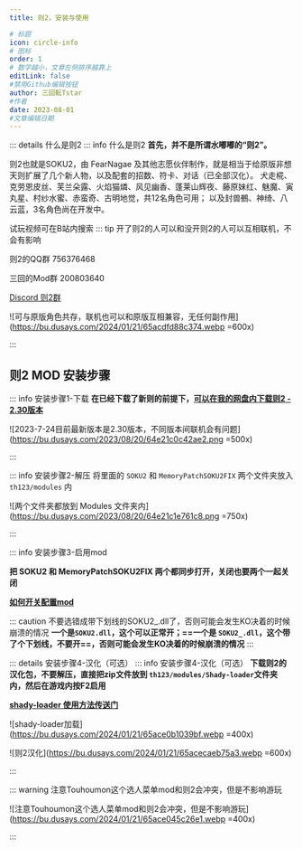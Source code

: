 ```yaml
---
title: 则2，安装与使用

# 标题
icon: circle-info
# 图标
order: 1
# 数字越小，文章左侧排序越靠上
editLink: false
#禁用Github编辑按钮
author: 三回転Tstar
#作者
date: 2023-08-01
#文章编辑日期
---
```


::: details 什么是则2
::: info 什么是则2
**首先，并不是所谓水嘟嘟的“则2”。**

则2也就是SOKU2，由 FearNagae 及其他志愿伙伴制作，就是相当于给原版非想天则扩展了几个新人物，以及配套的招数、符卡、对话（已全部汉化）。
犬走椛、克劳恩皮丝、芙兰朵露、火焰猫燐、风见幽香、蓬莱山辉夜、藤原妹红、魅魔、寅丸星、村纱水蜜、赤蛮奇、古明地觉，共12名角色可用；
以及封兽鵺、神绮、八云蓝，3名角色尚在开发中。

试玩视频可在B站内搜索
::: tip 开了则2的人可以和没开则2的人可以互相联机，不会有影响


则2的QQ群 756376468 

三回的Mod群 200803640

[Discord 则2群](http://discord.gg/Bgxdcav)

![可与原版角色共存，联机也可以和原版互相兼容，无任何副作用](https://bu.dusays.com/2024/01/21/65acdfd88c374.webp =600x)

:::

## **则2 MOD 安装步骤**
::: info 安装步骤1-下载
**在已经下载了新则的前提下，**[**可以在我的网盘内下载则2 - 2.30版本**](/about/)

![2023-7-24目前最新版本是2.30版本，不同版本间联机会有问题](https://bu.dusays.com/2023/08/20/64e21c0c42ae2.png =500x)


:::


::: info 安装步骤2-解压
将里面的 `SOKU2` 和 `MemoryPatchSOKU2FIX` 两个文件夹放入 `th123/modules` 内

![两个文件夹都放到 Modules 文件夹内](https://bu.dusays.com/2023/08/20/64e21c1e761c8.png =750x)


:::

::: info 安装步骤3-启用mod

**把 SOKU2 和 MemoryPatchSOKU2FIX 两个都同步打开，关闭也要两个一起关闭**

[**如何开关配置mod**](/mods/WhatsMod.html)

::: caution 不要选错成带下划线的SOKU2_.dll了，否则可能会发生KO决着的时候崩溃的情况
**一个是`SOKU2.dll`，这个可以正常开；==一个是 `SOKU2_.dll`，这个带了个下划线，不要开==，否则可能会发生KO决着的时候崩溃的情况**
:::

::: details 安装步骤4-汉化（可选）
::: info 安装步骤4-汉化（可选）
**下载则2的汉化包，不要解压，直接把zip文件放到 `th123/modules/Shady-loader`文件夹内，然后在游戏内按F2启用**

[**shady-loader 使用方法传送门**](/mods/DIY/Shady-loader.html)

![shady-loader加载](https://bu.dusays.com/2024/01/21/65ace0b1039bf.webp =400x)

![则2汉化](https://bu.dusays.com/2024/01/21/65acecaeb75a3.webp =600x)

:::

::: warning 注意Touhoumon这个选人菜单mod和则2会冲突，但是不影响游玩

![注意Touhoumon这个选人菜单mod和则2会冲突，但是不影响游玩](https://bu.dusays.com/2024/01/21/65ace045c26e1.webp =400x)

:::
